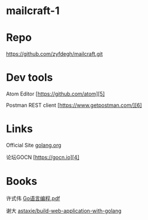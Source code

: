 # mailcraft-1

# Repo
https://github.com/zyfdegh/mailcraft.git

# Dev tools

Atom Editor [https://github.com/atom][5]

Postman REST client [https://www.getpostman.com/][6]

# Links
Official Site [golang.org][3]

论坛GOCN [https://gocn.io][4]

# Books

许式伟 [Go语言编程.pdf][2]

谢大 [astaxie/build-web-application-with-golang][1]

[1]: https://github.com/astaxie/build-web-application-with-golang/blob/master/zh/preface.md
[2]: http://vdisk.weibo.com/s/fBR30EqBY7a
[3]: https://golang.org
[4]: https://gocn.io
[5]: https://github.com/atom
[6]: https://www.getpostman.com/

